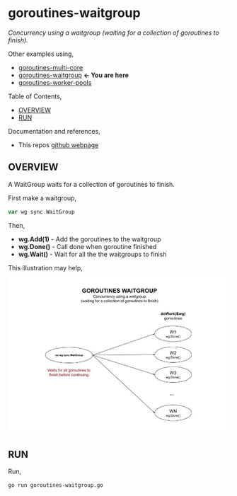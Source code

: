 # goroutines-waitgroup

_Concurrency using a waitgroup (waiting for a collection of goroutines to finish)._

Other examples using,

* [goroutines-multi-core](https://github.com/JeffDeCola/my-go-examples/tree/master/goroutines/goroutines-multi-core)
* [goroutines-waitgroup](https://github.com/JeffDeCola/my-go-examples/tree/master/goroutines/goroutines-waitgroup)
  **<- You are here**
* [goroutines-worker-pools](https://github.com/JeffDeCola/my-go-examples/tree/master/goroutines/goroutines-worker-pools)

Table of Contents,

* [OVERVIEW](https://github.com/JeffDeCola/my-go-examples/tree/master/goroutines/goroutines-waitgroup#overview)
* [RUN](https://github.com/JeffDeCola/my-go-examples/tree/master/goroutines/goroutines-waitgroup#run)

Documentation and references,

* This repos [github webpage](https://jeffdecola.github.io/my-go-examples/)

## OVERVIEW

A WaitGroup waits for a collection of goroutines to finish.

First make a waitgroup,

```go
var wg sync.WaitGroup
```

Then,

* **wg.Add(1)** - Add the goroutines to the waitgroup
* **wg.Done()** - Call done when goroutine finished
* **wg.Wait()** - Wait for all the the waitgroups to finish

This illustration may help,

![IMAGE - goroutines-waitgroup.jpg - IMAGE](../../docs/pics/goroutines/goroutines-waitgroup.jpg)

## RUN

Run,

```bash
go run goroutines-waitgroup.go
```

